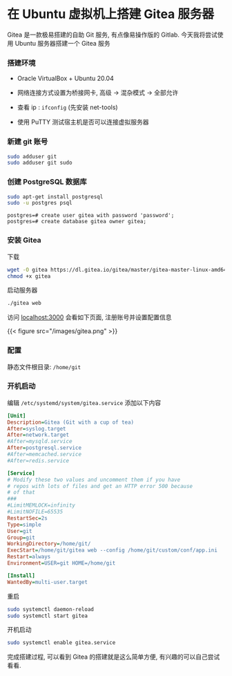 # 在 Ubuntu 虚拟机上搭建 Gitea 服务器


Gitea 是一款极易搭建的自助 Git 服务, 有点像易操作版的 Gitlab.
今天我将尝试使用 Ubuntu 服务器搭建一个 Gitea 服务

### 搭建环境

* Oracle VirtualBox + Ubuntu 20.04

* 网络连接方式设置为桥接网卡, 高级 -> 混杂模式 -> 全部允许

* 查看 ip : `ifconfig` (先安装 net-tools)

* 使用 PuTTY 测试宿主机是否可以连接虚拟服务器

### 新建 git 账号

```bash
sudo adduser git
sudo adduser git sudo
```

### 创建 PostgreSQL 数据库

```bash
sudo apt-get install postgresql
sudo -u postgres psql
```

```plsql
postgres=# create user gitea with password 'password';
postgres=# create database gitea owner gitea;
```

### 安装 Gitea

下载

```bash
wget -O gitea https://dl.gitea.io/gitea/master/gitea-master-linux-amd64
chmod +x gitea
```

启动服务器

```bash
./gitea web
```

访问 [localhost:3000](http://localhost:3000/) 会看如下页面, 注册账号并设置配置信息

{{< figure src="/images/gitea.png" >}}

### 配置

静态文件根目录: `/home/git`

### 开机启动

编辑 `/etc/systemd/system/gitea.service` 添加以下内容

```ini
[Unit]
Description=Gitea (Git with a cup of tea)
After=syslog.target
After=network.target
#After=mysqld.service
After=postgresql.service
#After=memcached.service
#After=redis.service

[Service]
# Modify these two values and uncomment them if you have
# repos with lots of files and get an HTTP error 500 because
# of that
###
#LimitMEMLOCK=infinity
#LimitNOFILE=65535
RestartSec=2s
Type=simple
User=git
Group=git
WorkingDirectory=/home/git/
ExecStart=/home/git/gitea web --config /home/git/custom/conf/app.ini
Restart=always
Environment=USER=git HOME=/home/git

[Install]
WantedBy=multi-user.target
```

重启

```bash
sudo systemctl daemon-reload
sudo systemctl start gitea
```

开机启动

```bash
sudo systemctl enable gitea.service
```

完成搭建过程, 可以看到 Gitea 的搭建就是这么简单方便, 有兴趣的可以自己尝试看看.

